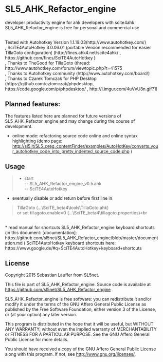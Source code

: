 SL5_AHK_Refactor_engine
=====

developer productivity engine for ahk developers with scite4ahk<br>
SL5_AHK_Refactor_engine is free for personal and commercial use.

<br>
Tested with Autohotkey Version 1.1.19.03(http://www.autohotkey.com/) <br>
, SciTE4AutoHotkey 3.0.06.01 (portable Version recommended for easier TillaGoto configuration) (http://fincs.ahk4.net/scite4ahk/ , https://github.com/fincs/SciTE4AutoHotkey )<br>
, Thanks to TheGood for TillaGoto (thread:  http://www.autohotkey.com/forum/viewtopic.php?t=41575<br>
, Thanks to Autohotkey community (http://www.autohotkey.com/board/)<br>
, Thanks to Czarek Tomczak for PHP Desktop (https://github.com/cztomczak/phpdesktop, https://code.google.com/p/phpdesktop/ , http://i.imgur.com/4uVvU8n.gif?1)

<br>

Planned features:
-----

The features listed here are planned for future versions of SL5_AHK_Refactor_engine and may change during the course of development.

- online mode: refactoring source code online and online syntax highlighting (demo page: http://sl5.it/SL5_preg_contentFinder/examples/AutoHotKey/converts_your_autohotkey_code_into_pretty_indented_source_code.php )

Usage
-----

>* start<br>
> --   SL5_AHK_Refactor_engine_v0.5.ahk<br>
> --   SciTE4AutoHotkey
* eventually disable or add return before first line in <br>
>    TillaGoto (...\SciTE_beta4\tools\TillaGoto.ahk)<br>
>    or set tillagoto.enable=0 (...\SciTE_beta4\tillagoto.properties)<br
<br>
* read manual for shortcuts 
  SL5_AHK_Refactor_engine keyboard shortcuts (in this document: [documentation]:  https://github.com/sl5net/SL5_AHK_Refactor_engine/blob/master/documentation.md )
   SciTE4AutoHotkey keyboard shortcuts here: <br> https://www.google.de/#q=SciTE4AutoHotkey+keyboard+shortcuts 



License
-------
 
Copyright 2015 Sebastian Lauffer from SL5net.

This file is part of SL5_AHK_Refactor_engine. Source code is available at 
https://github.com/sl5net/SL5_AHK_Refactor_engine

SL5_AHK_Refactor_engine is free software: you can redistribute it and/or modify it under the terms of the GNU Affero General Public License as published by the Free Software Foundation, either version 3 of the License, or (at your option) any later version.

This program is distributed in the hope that it will be useful, but WITHOUT ANY WARRANTY; without even the implied warranty of MERCHANTABILITY or FITNESS FOR A PARTICULAR PURPOSE. See the GNU Affero General Public License for more details.

You should have received a copy of the GNU Affero General Public License along with this program. If not, see http://www.gnu.org/licenses/.

